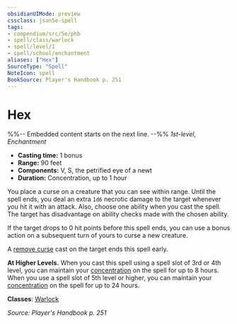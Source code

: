 ```yaml
---
obsidianUIMode: preview
cssclass: json5e-spell
tags:
- compendium/src/5e/phb
- spell/class/warlock
- spell/level/1
- spell/school/enchantment
aliases: ["Hex"]
SourceType: "Spell"
NoteIcon: spell
BookSource: Player's Handbook p. 251
---
```

# Hex
%%-- Embedded content starts on the next line. --%%
*1st-level, Enchantment*  

- **Casting time:** 1 bonus
- **Range:** 90 feet
- **Components:** V, S, the petrified eye of a newt
- **Duration:** Concentration, up to 1 hour

You place a curse on a creature that you can see within range. Until the spell ends, you deal an extra `1d6` necrotic damage to the target whenever you hit it with an attack. Also, choose one ability when you cast the spell. The target has disadvantage on ability checks made with the chosen ability.

If the target drops to 0 hit points before this spell ends, you can use a bonus action on a subsequent turn of yours to curse a new creature.

A [remove curse](/2-Mechanics/CLI/spells/remove-curse.md) cast on the target ends this spell early.

**At Higher Levels.** When you cast this spell using a spell slot of 3rd or 4th level, you can maintain your [concentration](/2-Mechanics/CLI/rules/conditions.md#concentration) on the spell for up to 8 hours. When you use a spell slot of 5th level or higher, you can maintain your [concentration](/2-Mechanics/CLI/rules/conditions.md#concentration) on the spell for up to 24 hours.

**Classes**: [Warlock](/2-Mechanics/CLI/classes/warlock.md)

*Source: Player's Handbook p. 251*